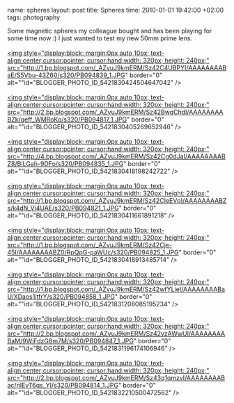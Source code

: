 name: spheres
layout: post
title: Spheres
time: 2010-01-01 19:42:00 +02:00
tags: photography

Some magnetic spheres my colleague bought and has been playing for some time now :) I just wanted to test my new 50mm prime lens.<br /><br /><a href="http://1.bp.blogspot.com/_AZvuJ9kmERM/Sz42C4UBPYI/AAAAAAAABaE/S5Vbu-43Z60/s1600-h/PB094839_1.JPG"><img style="display:block; margin:0px auto 10px; text-align:center;cursor:pointer; cursor:hand;width: 320px; height: 240px;" src="http://1.bp.blogspot.com/_AZvuJ9kmERM/Sz42C4UBPYI/AAAAAAAABaE/S5Vbu-43Z60/s320/PB094839_1.JPG" border="0" alt=""id="BLOGGER_PHOTO_ID_5421830424504647042" /></a><br /><br /><a href="http://2.bp.blogspot.com/_AZvuJ9kmERM/Sz42BwqChdI/AAAAAAAABZk/qeff_WMRoKo/s1600-h/PB094817_1.JPG"><img style="display:block; margin:0px auto 10px; text-align:center;cursor:pointer; cursor:hand;width: 320px; height: 240px;" src="http://2.bp.blogspot.com/_AZvuJ9kmERM/Sz42BwqChdI/AAAAAAAABZk/qeff_WMRoKo/s320/PB094817_1.JPG" border="0" alt=""id="BLOGGER_PHOTO_ID_5421830405269652946" /></a><br /><br /><a href="http://4.bp.blogspot.com/_AZvuJ9kmERM/Sz42Cg0dJaI/AAAAAAAABZ8/BILGah-9DFo/s1600-h/PB094835_1.JPG"><img style="display:block; margin:0px auto 10px; text-align:center;cursor:pointer; cursor:hand;width: 320px; height: 240px;" src="http://4.bp.blogspot.com/_AZvuJ9kmERM/Sz42Cg0dJaI/AAAAAAAABZ8/BILGah-9DFo/s320/PB094835_1.JPG" border="0" alt=""id="BLOGGER_PHOTO_ID_5421830418198242722" /></a><br /><br /><a href="http://1.bp.blogspot.com/_AZvuJ9kmERM/Sz42CIeEVpI/AAAAAAAABZs/k4dN_Vi4UAE/s1600-h/PB094821_1.JPG"><img style="display:block; margin:0px auto 10px; text-align:center;cursor:pointer; cursor:hand;width: 320px; height: 240px;" src="http://1.bp.blogspot.com/_AZvuJ9kmERM/Sz42CIeEVpI/AAAAAAAABZs/k4dN_Vi4UAE/s320/PB094821_1.JPG" border="0" alt=""id="BLOGGER_PHOTO_ID_5421830411661891218" /></a><br /><br /><a href="http://1.bp.blogspot.com/_AZvuJ9kmERM/Sz42Cje-45I/AAAAAAAABZ0/RpQpG-paWUc/s1600-h/PB094825_1.JPG"><img style="display:block; margin:0px auto 10px; text-align:center;cursor:pointer; cursor:hand;width: 320px; height: 240px;" src="http://1.bp.blogspot.com/_AZvuJ9kmERM/Sz42Cje-45I/AAAAAAAABZ0/RpQpG-paWUc/s320/PB094825_1.JPG" border="0" alt=""id="BLOGGER_PHOTO_ID_5421830418913485714" /></a><br /><br /><a href="http://1.bp.blogspot.com/_AZvuJ9kmERM/Sz42wfYLieI/AAAAAAAABaU/XDaos1itfrY/s1600-h/PB094858_1.JPG"><img style="display:block; margin:0px auto 10px; text-align:center;cursor:pointer; cursor:hand;width: 320px; height: 240px;" src="http://1.bp.blogspot.com/_AZvuJ9kmERM/Sz42wfYLieI/AAAAAAAABaU/XDaos1itfrY/s320/PB094858_1.JPG" border="0" alt=""id="BLOGGER_PHOTO_ID_5421831208085195234" /></a><br /><br /><a href="http://2.bp.blogspot.com/_AZvuJ9kmERM/Sz42vzAWwUI/AAAAAAAABaM/9WiFdzG8m7M/s1600-h/PB094847_1.JPG"><img style="display:block; margin:0px auto 10px; text-align:center;cursor:pointer; cursor:hand;width: 320px; height: 240px;" src="http://2.bp.blogspot.com/_AZvuJ9kmERM/Sz42vzAWwUI/AAAAAAAABaM/9WiFdzG8m7M/s320/PB094847_1.JPG" border="0" alt=""id="BLOGGER_PHOTO_ID_5421831196174106946" /></a><br /><br /><a href="http://2.bp.blogspot.com/_AZvuJ9kmERM/Sz43q1qmzvI/AAAAAAAABac/nIEvT6qs_YI/s1600-h/PB094814_1.JPG"><img style="display:block; margin:0px auto 10px; text-align:center;cursor:pointer; cursor:hand;width: 320px; height: 240px;" src="http://2.bp.blogspot.com/_AZvuJ9kmERM/Sz43q1qmzvI/AAAAAAAABac/nIEvT6qs_YI/s320/PB094814_1.JPG" border="0" alt=""id="BLOGGER_PHOTO_ID_5421832210500472562" /></a>
